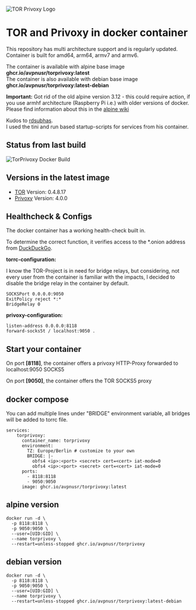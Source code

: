 ![TOR Privoxy Logo](https://i.imgur.com/rGdIzv9.png)

**TOR and Privoxy in docker container**
===

This repository has multi architecture support and is regularly updated.    
Container is built for amd64, arm64, armv7 and armv6.

The container is available with alpine base image **ghcr.io/avpnusr/torprivoxy:latest**    
The container is also available with debian base image **ghcr.io/avpnusr/torprivoxy:latest-debian**

**Important:** Got rid of the old alpine version 3.12 - this could require action, if you use armhf architecture (Raspberry Pi i.e.) with older versions of docker. Please find information about this in the [alpine wiki](https://wiki.alpinelinux.org/wiki/Release_Notes_for_Alpine_3.13.0#time64_requirements)

Kudos to [rdsubhas](https://hub.docker.com/r/rdsubhas/tor-privoxy-alpine).   
I used the tini and run based startup-scripts for services from his container.

Status from last build
-----
![TorPrivoxy Docker Build](https://github.com/avpnusr/torprivoxy/workflows/TorPrivoxy%20Docker%20Build/badge.svg)

Versions in the latest image
-----
- [TOR](https://www.torproject.org/ "TOR Project Homepage") Version: 0.4.8.17
- [Privoxy](https://www.privoxy.org/ "Privoxy Homepage") Version: 4.0.0

Healthcheck & Configs
-----
The docker container has a working health-check built in.

To determine the correct function, it verifies access to the *.onion address from [DuckDuckGo](https://duckduckgo.com/ "DuckDuckGo Homepage").

**torrc-configuration:**  

I know the TOR-Project is in need for bridge relays, but considering, not every user from the container is familiar with the impacts, I decided to disable the bridge relay in the container by default.
```
SOCKSPort 0.0.0.0:9050
ExitPolicy reject *:*
BridgeRelay 0
```

**privoxy-configuration:**
```
listen-address 0.0.0.0:8118
forward-socks5t / localhost:9050 .
```

Start your container
-----
On port **[8118]**, the container offers a privoxy HTTP-Proxy forwarded to localhost:9050 SOCKS5

On port **[9050]**, the container offers the TOR SOCKS5 proxy

**docker compose**
-----
You can add multiple lines under "BRIDGE" environment variable, all bridges will be added to torrc file.

```
services:
    torprivoxy:
      container_name: torprivoxy
      environment:
        TZ: Europe/Berlin # customize to your own
        BRIDGE: |- 
          obfs4 <ip>:<port> <secret> cert=<cert> iat-mode=0
          obfs4 <ip>:<port> <secret> cert=<cert> iat-mode=0
      ports:
        - 8118:8118
        - 9050:9050
      image: ghcr.io/avpnusr/torprivoxy:latest
```

**alpine version**
-----
```
docker run -d \
  -p 8118:8118 \
  -p 9050:9050 \
  --user=[UID:GID] \
  --name torprivoxy \
  --restart=unless-stopped ghcr.io/avpnusr/torprivoxy
```

**debian version**
------
```
docker run -d \
  -p 8118:8118 \
  -p 9050:9050 \
  --user=[UID:GID] \
  --name torprivoxy \
  --restart=unless-stopped ghcr.io/avpnusr/torprivoxy:latest-debian
```